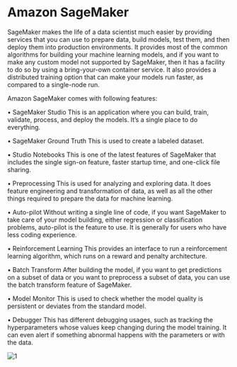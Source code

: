 
# Amazon SageMaker

SageMaker makes the life of a data scientist much easier by providing services that you can use to prepare data, build models, test them, and then deploy them into production environments. It provides most of the common algorithms for building your machine learning models, and if you want to make any custom model not supported by SageMaker, then it has a facility to do so by using a bring-your-own container service. It also provides a distributed training option that can make your models run faster, as compared to a single-node run.


Amazon SageMaker comes with following features:

• SageMaker Studio
This is an application where you can build, train, validate, process,
and deploy the models. It’s a single place to do everything.

• SageMaker Ground Truth
This is used to create a labeled dataset.

• Studio Notebooks
This is one of the latest features of SageMaker that includes the
single sign-on feature, faster startup time, and one-click file
sharing.

• Preprocessing
This is used for analyzing and exploring data. It does feature
engineering and transformation of data, as well as all the other
things required to prepare the data for machine learning. 

• Auto-pilot
Without writing a single line of code, if you want SageMaker to
take care of your model building, either regression or classification
problems, auto-pilot is the feature to use. It is generally for users
who have less coding experience.

• Reinforcement Learning
This provides an interface to run a reinforcement learning
algorithm, which runs on a reward and penalty architecture.

• Batch Transform
After building the model, if you want to get predictions on a subset
of data or you want to preprocess a subset of data, you can use the
batch transform feature of SageMaker.

• Model Monitor
This is used to check whether the model quality is persistent or
deviates from the standard model.

• Debugger
This has different debugging usages, such as tracking the
hyperparameters whose values keep changing during the model
training. It can even alert if something abnormal happens with the
parameters or with the data.


![1](https://user-images.githubusercontent.com/23625821/121132433-69dd5e00-c831-11eb-9da8-461916c37f03.png)



